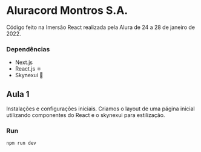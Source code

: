 # Aluracord Montros S.A.
Código feito na Imersão React realizada pela Alura de 24 a 28 de janeiro de 2022.

### Dependências
- Next.js 
- React.js ⚛️
- Skynexui 🎨

## Aula 1
Instalações e configurações iniciais. 
Criamos o layout de uma página inicial utilizando componentes do React e o skynexui para estilização.

### Run
```sh
npm run dev
```